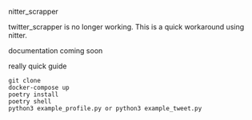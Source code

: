 nitter_scrapper

twitter_scrapper is no longer working. This is a quick workaround using nitter.

documentation coming soon

really quick guide

```
git clone
docker-compose up
poetry install
poetry shell
python3 example_profile.py or python3 example_tweet.py
```
